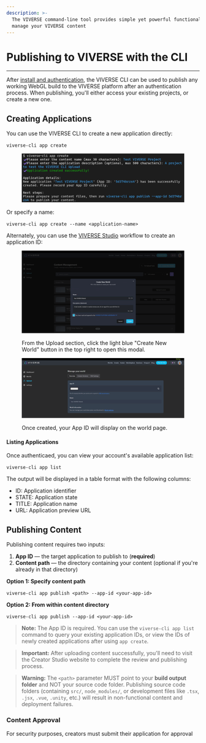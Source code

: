 ```yaml
---
description: >-
  The VIVERSE command-line tool provides simple yet powerful functionality to
  manage your VIVERSE content
---
```


# Publishing to VIVERSE with the CLI

***

After [install and authentication](publishing-to-viverse-with-the-cli.md), the VIVERSE CLI can be used to publish any working WebGL build to the VIVERSE platform after an authentication process. When publishing, you'll either access your existing projects, or create a new one.

## Creating Applications

You can use the VIVERSE CLI to create a new application directly:

```
viverse-cli app create
```

<figure><img src=".gitbook/assets/image (719).png" alt=""><figcaption></figcaption></figure>

Or specify a name:

```
viverse-cli app create --name <application-name>
```

Alternately, you can use the [VIVERSE Studio](https://studio.viverse.com/) workflow to create an application ID:

<figure><img src=".gitbook/assets/image (721).png" alt=""><figcaption><p>From the Upload section, click the light blue "Create New World" button in the top right to open this modal.</p></figcaption></figure>

<figure><img src=".gitbook/assets/image (722).png" alt=""><figcaption><p>Once created, your App ID will display on the world page.</p></figcaption></figure>

#### **Listing Applications**

Once authenticaed, you can view your account's available application list:

```
viverse-cli app list
```

The output will be displayed in a table format with the following columns:

* ID: Application identifier
* STATE: Application state
* TITLE: Application name
* URL: Application preview URL

## Publishing Content

Publishing content requires two inputs:

1. **App ID** — the target application to publish to (**required**)
2. **Content path** — the directory containing your content (optional if you're already in that directory)

**Option 1: Specify content path**

```
viverse-cli app publish <path> --app-id <your-app-id>
```

**Option 2: From within content directory**

```
viverse-cli app publish --app-id <your-app-id>
```

> **Note:** The App ID is required. You can use the `viverse-cli app list` command to query your existing application IDs, or view the IDs of newly created applications after using `app create`.

> **Important:** After uploading content successfully, you'll need to visit the Creator Studio website to complete the review and publishing process.

> **Warning:** The `<path>` parameter MUST point to your **build output folder** and NOT your source code folder. Publishing source code folders (containing `src/`, `node_modules/`, or development files like `.tsx`, `.jsx`, `.vue`, `.unity`, etc.) will result in non-functional content and deployment failures.

### Content Approval

For security purposes, creators must submit their application for approval

